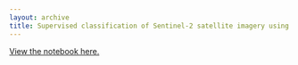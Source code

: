 ```yaml
---
layout: archive
title: Supervised classification of Sentinel-2 satellite imagery using KNN from sklearn 🌍
---
```


<a href="../notebooks/landUseClassif-en.html" target="_blank">View the notebook here.</a>
